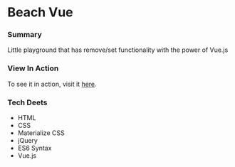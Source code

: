 # Beach Vue

### Summary
Little playground that has remove/set functionality with the power of Vue.js

### View In Action
To see it in action, visit it [here](https://yxnely.github.io/vue-playground/beachVue/Beach.html).

### Tech Deets
* HTML
* CSS
* Materialize CSS
* jQuery
* ES6 Syntax
* Vue.js
